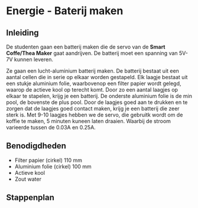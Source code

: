 # Energie - Baterij  maken  

## Inleiding
De studenten gaan een batterij maken die de servo van de <B>Smart Coffe/Thea Maker</B> gaat aandrijven. De batterij moet een spanning van 5V-7V kunnen leveren. 

Ze gaan een lucht-aluminium batterij maken. De batterij bestaat uit een aantal cellen die in serie op elkaar worden gestapeld. Elk laagje bestaat uit een stukje aluminium folie, waarbovenop een filter papier wordt gelegd, waarop de actieve kool op terecht komt. Door zo een aantal laagjes op elkaar te stapelen, krijg je een batterij. De onderste aluminium folie is de min pool, de bovenste de plus pool. Door de laagjes goed aan te drukken en te zorgen dat de laagjes goed contact maken, krijg je een batterij die zeer sterk is. Met 9-10 laagjes hebben we de servo, die gebruitk wordt om de koffie te maken, 5 minuten kuneen laten draaien. Waarbij de stroom varieerde tussen de 0.03A en 0.25A. 

## Benodigdheden
- Filter papier (cirkel) 110 mm
- Aluminium folie (cirkel) 100 mm
- Actieve kool
- Zout water

## Stappenplan
